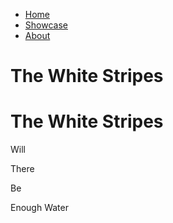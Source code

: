 
<div class="intro">
    <p id="intro-text"></p>
    </div>
<div class="index-container">
    <div class="left">
    </div>
    <div class="middle">
        <div class="main-nav">
            <ul class="nav" id="anchor-link">
                <li><a class="custom-underline" href="#">Home</a></li>
                <li><a class="custom-underline" href="#">Showcase</a></li>
                <li><a class="custom-underline" href="#">About</a></li>
            </ul>
            <h1 class="title-horizontal">The White Stripes</h1>
        </div>
    </div>
    <div class="right">
        <h1 class="title-vertical">The White Stripes</h1>
        <p class="quote">
            <span class="quote-wrapper">
                <span class="letters">Will</span>
            </span>
        </p>
        <p class="quote">
            <span class="quote-wrapper">
                <span class="letters">There</span>
            </span>
        </p>
        <p class="quote">
            <span class="quote-wrapper">
                <span class="letters">Be</span>
            </span>
        </p>
        <p class="quote">
            <span class="quote-wrapper">
                <span class="letters">Enough Water</span>
            </span>
        </p>
    </div>
 </div>

